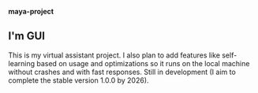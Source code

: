 **maya-project**

## I'm GUI

This is my virtual assistant project.
I also plan to add features like self-learning based on usage and optimizations so it runs on the local machine without crashes and with fast responses.
Still in development (I aim to complete the stable version 1.0.0 by 2026).
